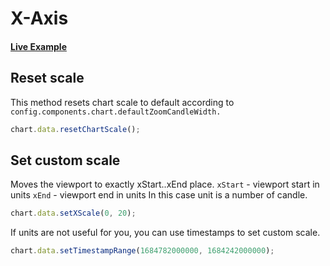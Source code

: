 # X-Axis

#### <!--CSB_LINK-->[Live Example](https://codesandbox.io/s/c84zlj)<!--/CSB_LINK-->

## Reset scale

This method resets chart scale to default according to `config.components.chart.defaultZoomCandleWidth.`

```js
chart.data.resetChartScale();
```

## Set custom scale

Moves the viewport to exactly xStart..xEnd place.
`xStart` - viewport start in units
`xEnd` - viewport end in units
In this case unit is a number of candle.

```js
chart.data.setXScale(0, 20);
```

If units are not useful for you, you can use timestamps to set custom scale.

```js
chart.data.setTimestampRange(1684782000000, 1684242000000);
```
